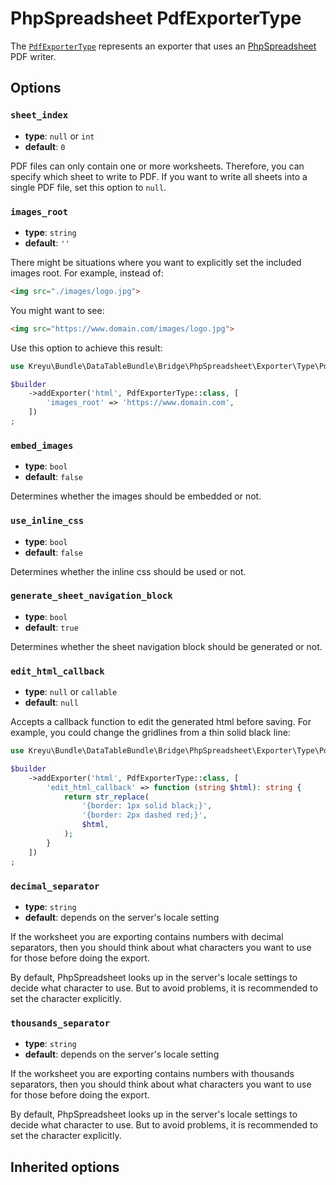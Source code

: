 <script setup>
    import ExporterTypeOptions from "../options/exporter.md";
    import PhpSpreadsheetExporterTypeOptions from "../options/php-spreadsheet.md";
</script>

# PhpSpreadsheet PdfExporterType

The [`PdfExporterType`](https://github.com/Kreyu/data-table-bundle/blob/main/src/Bridge/PhpSpreadsheet/Exporter/Type/PdfExporterType.php) represents an exporter that uses an [PhpSpreadsheet](https://github.com/PHPOffice/PhpSpreadsheet) PDF writer.

## Options

### `sheet_index`

- **type**: `null` or `int`
- **default**: `0`

PDF files can only contain one or more worksheets.
Therefore, you can specify which sheet to write to PDF.
If you want to write all sheets into a single PDF file, set this option to `null`.

### `images_root`

- **type**: `string`
- **default**: `''`

There might be situations where you want to explicitly set the included images root. For example, instead of:

```html
<img src="./images/logo.jpg">
```

You might want to see:

```html
<img src="https://www.domain.com/images/logo.jpg">
```

Use this option to achieve this result:

```php
use Kreyu\Bundle\DataTableBundle\Bridge\PhpSpreadsheet\Exporter\Type\PdfExporterType;

$builder
    ->addExporter('html', PdfExporterType::class, [
        'images_root' => 'https://www.domain.com',
    ])
;
```

### `embed_images`

- **type**: `bool`
- **default**: `false`

Determines whether the images should be embedded or not.

### `use_inline_css`

- **type**: `bool`
- **default**: `false`

Determines whether the inline css should be used or not.

### `generate_sheet_navigation_block`

- **type**: `bool`
- **default**: `true`

Determines whether the sheet navigation block should be generated or not.

### `edit_html_callback`

- **type**: `null` or `callable`
- **default**: `null`

Accepts a callback function to edit the generated html before saving.
For example, you could change the gridlines from a thin solid black line:

```php
use Kreyu\Bundle\DataTableBundle\Bridge\PhpSpreadsheet\Exporter\Type\PdfExporterType;

$builder
    ->addExporter('html', PdfExporterType::class, [
        'edit_html_callback' => function (string $html): string {
            return str_replace(
                '{border: 1px solid black;}',
                '{border: 2px dashed red;}',
                $html,
            );
        } 
    ])
;
```

### `decimal_separator`

- **type**: `string`
- **default**: depends on the server's locale setting

If the worksheet you are exporting contains numbers with decimal separators,
then you should think about what characters you want to use for those before doing the export.

By default, PhpSpreadsheet looks up in the server's locale settings to decide what character to use.
But to avoid problems, it is recommended to set the character explicitly.

### `thousands_separator`

- **type**: `string`
- **default**: depends on the server's locale setting

If the worksheet you are exporting contains numbers with thousands separators,
then you should think about what characters you want to use for those before doing the export.

By default, PhpSpreadsheet looks up in the server's locale settings to decide what character to use.
But to avoid problems, it is recommended to set the character explicitly.

## Inherited options

<ExporterTypeOptions />
<PhpSpreadsheetExporterTypeOptions />
